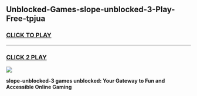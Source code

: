 
## Unblocked-Games-slope-unblocked-3-Play-Free-tpjua
<h3>
<a href="https://premium76.site?title=slope-unblocked-3&ref=18A">CLICK TO PLAY</a></h3>
<hr>

<h3>
<a href="https://premium76.site?title=slope-unblocked-3&ref=18A">CLICK 2 PLAY</a>
  
</h3>

<a href="https://premium76.site?title=slope-unblocked-3&ref=18A"><img src="https://clearcache.store/games.png"></a>


**slope-unblocked-3 games unblocked: Your Gateway to Fun and Accessible Online Gaming**
